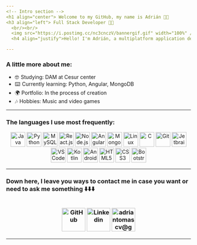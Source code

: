 ```yaml
---
<!-- Intro section -->
<h1 align="center"> Welcome to my GitHub, my name is Adrián 👋🏼
<h3 align="left"> Full Stack Developer 👨‍💻 
  <br/><br/>
  <img src="https://i.postimg.cc/nc3cnczV/bannergif.gif" width="100%" />
  <h4 align="justify">Hello! I'm Adrián, a multiplatform application development student with experience in Java, Python, MySQL, Git, Android, Kotlin, HTML5, CSS, JavaScript, React, Angular... I'm passionate about programming and developing innovative solutions that improve the user experience. Currently, I'm focused on improving my skills as a full-stack developer and building attractive and functional web and mobile applications. I'm always looking for new challenges and opportunities to learn and grow as a developer. Welcome to my GitHub profile!

---
```

  ### A little more about me:

- 🤓  Studying: DAM at Cesur center
- ⌨️  Currently learning: Python, Angular, MongoDB
- 🌍 Portfolio: In the process of creation
- 🎶 Hobbies: Music and video games
---
### The languages I use most frequently:
<div id="languages" align="center">
  <img src="https://cdn.jsdelivr.net/gh/devicons/devicon/icons/java/java-original.svg" title="Java" alt="Java" height="40px" width="40px"/>
  <img src="https://cdn.jsdelivr.net/gh/devicons/devicon/icons/python/python-original.svg" title="Python" alt="Python" height="40px" width="40px"/>
  <img src="https://cdn.jsdelivr.net/gh/devicons/devicon/icons/mysql/mysql-original.svg" title="MySQL" alt="MySQL" height="40px" width="40px"/
  <img src="https://cdn.jsdelivr.net/gh/devicons/devicon/icons/javascript/javascript-original.svg" title="JavaScript" alt="JavaScript" height="40px" width="40px"/>
  <img src="https://cdn.jsdelivr.net/gh/devicons/devicon/icons/react/react-original.svg" title="React.js" alt="React.js" height="40px" width="40px"/>
  <img src="https://cdn.jsdelivr.net/gh/devicons/devicon/icons/nodejs/nodejs-original.svg" title="Node.js" alt="Node.js" height="40px" width="40px"/>
  <img src="https://upload.wikimedia.org/wikipedia/commons/c/cf/Angular_full_color_logo.svg" title="Angular.js" alt="Angular.js" height="40px" width="40px"/>
  
 <img src="https://cdn.jsdelivr.net/gh/devicons/devicon/icons/mongodb/mongodb-original.svg" title="MongoDB" alt="MongoDB" height="40px" width="40px"/>

  
  <img src="https://cdn.jsdelivr.net/gh/devicons/devicon/icons/linux/linux-original.svg" title="Linux" alt="Linux" height="40px" width="40px"/>
  
  <img src="https://cdn.jsdelivr.net/gh/devicons/devicon/icons/c/c-original.svg" title="C" alt="C" height="40px" width="40px"/>
  
  <img src="https://cdn.jsdelivr.net/gh/devicons/devicon/icons/git/git-original.svg" title="Git" alt="Git" height="40px" width="40px"/>
  <img src="https://cdn.jsdelivr.net/gh/devicons/devicon/icons/jetbrains/jetbrains-original.svg" title="Jetbrains IDEs" alt="Jetbrains IDEs" height="40px"      width="40px"/>
  <img src="https://cdn.jsdelivr.net/gh/devicons/devicon/icons/vscode/vscode-original.svg" title="VSCode" alt="VSCode" height="40px" width="40px"/>
  
  
  <img src="https://cdn.jsdelivr.net/gh/devicons/devicon/icons/kotlin/kotlin-original.svg" title="Kotlin" alt="Kotlin" height="40px" width="40px"/>
  <img src="https://cdn.jsdelivr.net/gh/devicons/devicon/icons/android/android-plain.svg" title="Android" alt="Android" height="40px" width="40px"/>

  
  
  <img src="https://cdn.jsdelivr.net/gh/devicons/devicon/icons/html5/html5-original.svg" title="HTML5" alt="HTML5" height="40px" width="40px"/>
  <img src="https://cdn.jsdelivr.net/gh/devicons/devicon/icons/css3/css3-original.svg" title="CSS3" alt="CSS3" height="40px" width="40px"/>
  <img src="https://cdn.jsdelivr.net/gh/devicons/devicon/icons/bootstrap/bootstrap-original.svg" title="Bootstrap" alt="Bootstrap" height="40px" width="40px"/>
  
  
  
  >
 
</div>
    
---
    
<h3 align="left"> Down here, I leave you ways to contact me in case you want or need to ask me something ⬇️⬇️⬇️<br/><br/>
  <!-- Social icons section -->
<p align="center">
  <a href="https://github.com/AdevTC"><img width="64px" alt="GitHub" title="GitHub" src="https://i.postimg.cc/sDwnvBnq/github.png"/></a>
  <a href="https://www.linkedin.com/in/adriantomascerda/"><img width="64px" alt="Linkedin" title="Linkedin" src="https://i.postimg.cc/NjFdTgSM/icons8-linkedin-circled-512.png"/></a>
  <a href="mailto:adriantomascv@gmail.com"><img width="64px" alt="adriantomascv@gmail.com" title="adriantomascv@gmail.com" src="https://i.postimg.cc/FKc8drkS/icons8-gmail-logo-512.png"/></a>
</p>
  
---


